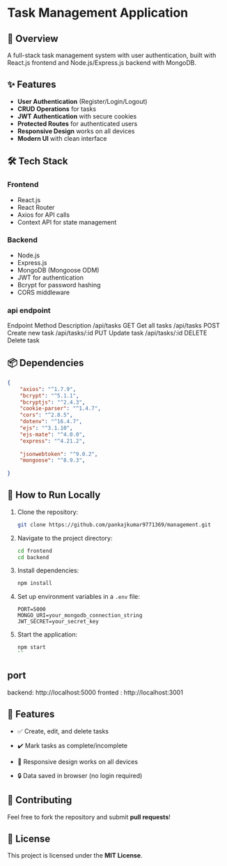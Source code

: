 # Task Management Application

## 🚀 Overview
A full-stack task management system with user authentication, built with React.js frontend and Node.js/Express.js backend with MongoDB.



## ✨ Features
- **User Authentication** (Register/Login/Logout)
- **CRUD Operations** for tasks
- **JWT Authentication** with secure cookies
- **Protected Routes** for authenticated users
- **Responsive Design** works on all devices
- **Modern UI** with clean interface

## 🛠️ Tech Stack

### Frontend
- React.js
- React Router
- Axios for API calls
- Context API for state management


### Backend
- Node.js
- Express.js
- MongoDB (Mongoose ODM)
- JWT for authentication
- Bcrypt for password hashing
- CORS middleware


### api endpoint

Endpoint	Method	Description
/api/tasks	GET	Get all tasks
/api/tasks	POST	Create new task
/api/tasks/:id	PUT	Update task
/api/tasks/:id	DELETE	Delete task

## 📦 Dependencies
```json
{
    "axios": "^1.7.9",
    "bcrypt": "^5.1.1",
    "bcryptjs": "^2.4.3",
    "cookie-parser": "^1.4.7",
    "cors": "^2.8.5",
    "dotenv": "^16.4.7",
    "ejs": "^3.1.10",
    "ejs-mate": "^4.0.0",
    "express": "^4.21.2",
    
    "jsonwebtoken": "^9.0.2",
    "mongoose": "^8.9.3",
   
}
```

## 🚀 How to Run Locally
1. Clone the repository:
   ```sh
   git clone https://github.com/pankajkumar9771369/management.git
   ```
2. Navigate to the project directory:
   ```sh
   cd frontend
   cd backend
   ```
3. Install dependencies:
   ```sh
   npm install
   ```
4. Set up environment variables in a `.env` file:
   ```env
   PORT=5000
   MONGO_URI=your_mongodb_connection_string
   JWT_SECRET=your_secret_key
   ```
5. Start the application:
   ```sh
   npm start
   ``
## port
backend:
http://localhost:5000
fronted :
http://localhost:3001
 

## 📌 Features
- ✅ Create, edit, and delete tasks
- ✔️ Mark tasks as complete/incomplete

- 📱 Responsive design works on all devices
- 🔒 Data saved in browser (no login required)

## 🤝 Contributing
Feel free to fork the repository and submit **pull requests**!

## 📜 License
This project is licensed under the **MIT License**.

